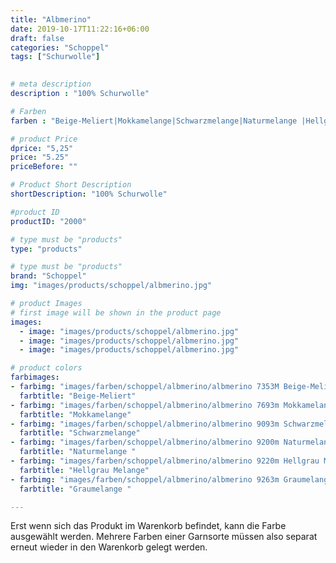 ```yaml
---
title: "Albmerino"
date: 2019-10-17T11:22:16+06:00
draft: false
categories: "Schoppel"
tags: ["Schurwolle"]
 

# meta description
description : "100% Schurwolle"

# Farben
farben : "Beige-Meliert|Mokkamelange|Schwarzmelange|Naturmelange |Hellgrau Melange|Graumelange"

# product Price
dprice: "5,25"
price: "5.25"
priceBefore: ""

# Product Short Description
shortDescription: "100% Schurwolle"

#product ID
productID: "2000"

# type must be "products"
type: "products"

# type must be "products"
brand: "Schoppel"
img: "images/products/schoppel/albmerino.jpg"   

# product Images
# first image will be shown in the product page
images:
  - image: "images/products/schoppel/albmerino.jpg"
  - image: "images/products/schoppel/albmerino.jpg"
  - image: "images/products/schoppel/albmerino.jpg"

# product colors
farbimages:
- farbimg: "images/farben/schoppel/albmerino/albmerino 7353M Beige-Meliert.jpg"	
  farbtitle: "Beige-Meliert"
- farbimg: "images/farben/schoppel/albmerino/albmerino 7693m Mokkamelange.jpg"	
  farbtitle: "Mokkamelange"
- farbimg: "images/farben/schoppel/albmerino/albmerino 9093m Schwarzmelange.jpg"	
  farbtitle: "Schwarzmelange"
- farbimg: "images/farben/schoppel/albmerino/albmerino 9200m Naturmelange .jpg"	
  farbtitle: "Naturmelange "
- farbimg: "images/farben/schoppel/albmerino/albmerino 9220m Hellgrau Melange.jpg"	
  farbtitle: "Hellgrau Melange"
- farbimg: "images/farben/schoppel/albmerino/albmerino 9263m Graumelange .jpg"	
  farbtitle: "Graumelange "

---
```


Erst wenn sich das Produkt im Warenkorb befindet, kann die Farbe ausgewählt werden.
Mehrere Farben einer Garnsorte müssen also separat erneut wieder in den Warenkorb gelegt werden.
